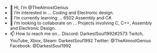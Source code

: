 - 👋 Hi, I’m @TheAlmostGenius
- 👀 I’m interested in ... Coding and Electronic design.
- 🌱 I’m currently learning ... 6502 Assembly and C#.
- 💞️ I’m looking to collaborate on ... Projects involving C, C++, Assembly and Electronic Design.
- 📫 How to reach me on... Discord: DarkestSoul1992#2573
                            Twitch, YouTube, Xbox, Steam: DarkestSoul1992
                            Twitter: @TheAlmostGenius
                            Facebook: @DarkestSoul1992
<!---
TheAlmostGenius/TheAlmostGenius is a ✨ special ✨ repository because its `README.md` (this file) appears on your GitHub profile.
You can click the Preview link to take a look at your changes.
--->
